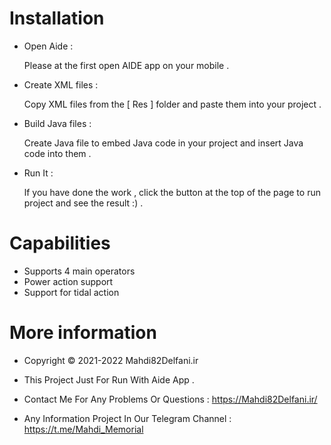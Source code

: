 # Installation
- Open Aide :

     Please at the first open AIDE app on your mobile .
- Create XML files :

     Copy XML files from the [ Res ] folder and paste them into your project .
- Build Java files :

     Create Java file to embed Java code in your project and insert Java code into them .
- Run It :

     lf you have done the work , click the button at the top of the page to run project and see the result :) .

# Capabilities
- Supports 4 main operators
- Power action support
- Support for tidal action

# More information

- Copyright © 2021-2022 Mahdi82Delfani.ir

- This Project Just For Run With Aide App .

- Contact Me For Any Problems Or Questions :
https://Mahdi82Delfani.ir/

- Any Information Project In Our Telegram Channel :
https://t.me/Mahdi_Memorial
